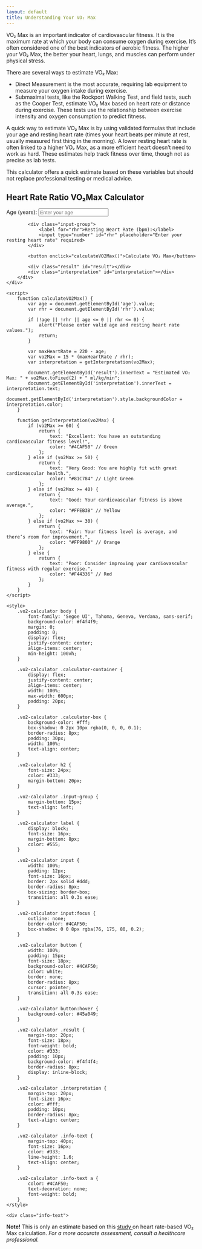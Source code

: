 ```yaml
---
layout: default
title: Understanding Your VO₂ Max
---
```


VO₂ Max is an important indicator of cardiovascular fitness. It is the maximum rate at which your body can consume oxygen during exercise. It’s often considered one of the best indicators of aerobic fitness. The higher your VO₂ Max, the better your heart, lungs, and muscles can perform under physical stress.

There are several ways to estimate VO₂ Max:

- Direct Measurement is the most accurate, requiring lab equipment to measure your oxygen intake during exercise.
- Submaximal tests, like the Rockport Walking Test, and field tests, such as the Cooper Test, estimate VO₂ Max based on heart rate or distance during exercise. These tests use the relationship between exercise intensity and oxygen consumption to predict fitness.

A quick way to estimate VO₂ Max is by using validated formulas that include your age and resting heart rate (times your heart beats per minute at rest, usually measured first thing in the morning). A lower resting heart rate is often linked to a higher VO₂ Max, as a more efficient heart doesn’t need to work as hard. These estimates help track fitness over time, though not as precise as lab tests.

This calculator offers a quick estimate based on these variables but should not replace professional testing or medical advice.

<div class="vo2-calculator">
    <div class="calculator-container">
        <div class="calculator-box">
            <h2>Heart Rate Ratio VO₂Max Calculator</h2>
            <div class="input-group">
                <label for="age">Age (years):</label>
                <input type="number" id="age" placeholder="Enter your age" required>
            </div>
            
            <div class="input-group">
                <label for="rhr">Resting Heart Rate (bpm):</label>
                <input type="number" id="rhr" placeholder="Enter your resting heart rate" required>
            </div>
            
            <button onclick="calculateVO2Max()">Calculate VO₂ Max</button>

            <div class="result" id="result"></div>
            <div class="interpretation" id="interpretation"></div>
        </div>
    </div>

    <script>
        function calculateVO2Max() {
            var age = document.getElementById('age').value;
            var rhr = document.getElementById('rhr').value;

            if (!age || !rhr || age <= 0 || rhr <= 0) {
                alert("Please enter valid age and resting heart rate values.");
                return;
            }

            var maxHeartRate = 220 - age;
            var vo2Max = 15 * (maxHeartRate / rhr);
            var interpretation = getInterpretation(vo2Max);

            document.getElementById('result').innerText = "Estimated VO₂ Max: " + vo2Max.toFixed(2) + " ml/kg/min";
            document.getElementById('interpretation').innerText = interpretation.text;
            document.getElementById('interpretation').style.backgroundColor = interpretation.color;
        }

        function getInterpretation(vo2Max) {
            if (vo2Max >= 60) {
                return {
                    text: "Excellent: You have an outstanding cardiovascular fitness level!",
                    color: "#4CAF50" // Green
                };
            } else if (vo2Max >= 50) {
                return {
                    text: "Very Good: You are highly fit with great cardiovascular health.",
                    color: "#81C784" // Light Green
                };
            } else if (vo2Max >= 40) {
                return {
                    text: "Good: Your cardiovascular fitness is above average.",
                    color: "#FFEB3B" // Yellow
                };
            } else if (vo2Max >= 30) {
                return {
                    text: "Fair: Your fitness level is average, and there’s room for improvement.",
                    color: "#FF9800" // Orange
                };
            } else {
                return {
                    text: "Poor: Consider improving your cardiovascular fitness with regular exercise.",
                    color: "#F44336" // Red
                };
            }
        }
    </script>

    <style>
        .vo2-calculator body {
            font-family: 'Segoe UI', Tahoma, Geneva, Verdana, sans-serif;
            background-color: #f4f4f9;
            margin: 0;
            padding: 0;
            display: flex;
            justify-content: center;
            align-items: center;
            min-height: 100vh;
        }

        .vo2-calculator .calculator-container {
            display: flex;
            justify-content: center;
            align-items: center;
            width: 100%;
            max-width: 600px;
            padding: 20px;
        }

        .vo2-calculator .calculator-box {
            background-color: #fff;
            box-shadow: 0 2px 10px rgba(0, 0, 0, 0.1);
            border-radius: 8px;
            padding: 30px;
            width: 100%;
            text-align: center;
        }

        .vo2-calculator h2 {
            font-size: 24px;
            color: #333;
            margin-bottom: 20px;
        }

        .vo2-calculator .input-group {
            margin-bottom: 15px;
            text-align: left;
        }

        .vo2-calculator label {
            display: block;
            font-size: 16px;
            margin-bottom: 8px;
            color: #555;
        }

        .vo2-calculator input {
            width: 100%;
            padding: 12px;
            font-size: 16px;
            border: 2px solid #ddd;
            border-radius: 8px;
            box-sizing: border-box;
            transition: all 0.3s ease;
        }

        .vo2-calculator input:focus {
            outline: none;
            border-color: #4CAF50;
            box-shadow: 0 0 8px rgba(76, 175, 80, 0.2);
        }

        .vo2-calculator button {
            width: 100%;
            padding: 15px;
            font-size: 18px;
            background-color: #4CAF50;
            color: white;
            border: none;
            border-radius: 8px;
            cursor: pointer;
            transition: all 0.3s ease;
        }

        .vo2-calculator button:hover {
            background-color: #45a049;
        }

        .vo2-calculator .result {
            margin-top: 20px;
            font-size: 18px;
            font-weight: bold;
            color: #333;
            padding: 10px;
            background-color: #f4f4f4;
            border-radius: 8px;
            display: inline-block;
        }

        .vo2-calculator .interpretation {
            margin-top: 20px;
            font-size: 16px;
            color: #fff;
            padding: 10px;
            border-radius: 8px;
            text-align: center;
        }

        .vo2-calculator .info-text {
            margin-top: 40px;
            font-size: 16px;
            color: #333;
            line-height: 1.6;
            text-align: center;
        }

        .vo2-calculator .info-text a {
            color: #4CAF50;
            text-decoration: none;
            font-weight: bold;
        }
    </style>

    <div class="info-text">
  

**Note!** This is only an estimate based on this <a href="https://pure.au.dk/ws/files/14557663/UTH2004.pdf" target="_blank">study </a> on heart rate-based VO₂ Max calculation.
*For a more accurate assessment, consult a healthcare professional.* 
    </div>
</div>
